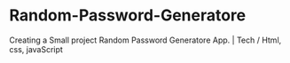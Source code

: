 # Random-Password-Generatore
Creating a Small project Random Password Generatore App. | Tech / Html, css, javaScript
